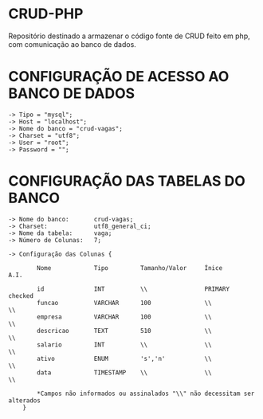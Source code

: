 
# CRUD-PHP
Repositório destinado a armazenar o código fonte de CRUD feito em php, com comunicação ao banco de dados.


# CONFIGURAÇÃO DE ACESSO AO BANCO DE DADOS
    -> Tipo = "mysql";
    -> Host = "localhost";
    -> Nome do banco = "crud-vagas";
    -> Charset = "utf8";
    -> User = "root";
    -> Password = "";


# CONFIGURAÇÃO DAS TABELAS DO BANCO
    -> Nome do banco:       crud-vagas;
    -> Charset:             utf8_general_ci;
    -> Nome da tabela:      vaga;
    -> Número de Colunas:   7;

    -> Configuração das Colunas {

            Nome            Tipo         Tamanho/Valor     Ínice           A.I.

            id              INT          \\                PRIMARY         checked
            funcao          VARCHAR      100               \\              \\
            empresa         VARCHAR      100               \\              \\
            descricao       TEXT         510               \\              \\
            salario         INT          \\                \\              \\
            ativo           ENUM         's','n'           \\              \\
            data            TIMESTAMP    \\                \\              \\

            *Campos não informados ou assinalados "\\" não decessitam ser alterados
        }
